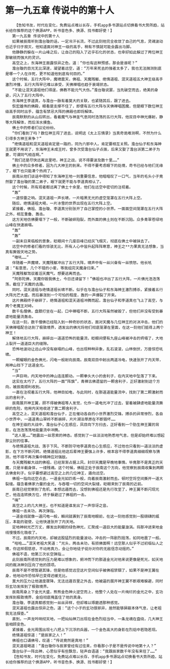 # 第一九五章 传说中的第十人
        【告知书友，时代在变化，免费站点难以长存，手机app多书源站点切换看书大势所趋，站长给你推荐的这个换源APP，听书音色多、换源、找书都好使！】
       第一九五章 传说中的第十人
       如果被辰南听到澹台璇的话，一定冷汗长流，不过此刻他完全收敛了自己的气息，灵魂波动也近乎归于寂灭，他知道面对神王一级的高手，稍有不慎就可能会露出马脚。
       他静静的躲在一片山峰之后，让自己的陷入了近乎石化的状态，也幸好如此躲过了两位神王那敏锐而强大的灵识。
       高空之上，东海神王面露惊异之色，道：“你也有这种预感，那会是谁呢？”
       澹台璇的目光无比深邃，凝望着远空，道：“万年来死去的强者太多了，我也无法揣测到底是哪一个人在诈死，更不知道他到底有何目的。”
       这个时候，五行大阵中，魔啸震天，佛祖、天魔残躯、绝情道祖、混天道祖五大神王级高手激烈冲撞，五行大阵早已难以承受，天佛禅唱也趋于衰竭状态。
       “不能让混天道祖他们得逞，佛教不能元气大伤。”澹台璇说罢，当先破空而去，绝美的身姿，闪入了五行大阵中。
       东海神王李道真，与澹台一脉有着莫大的关联，也紧随其后，跟了进去。
       恢宏雄伟的佛殿，眼看是支撑不住了，即便有五行大阵与天佛禅唱困魔，但是眼下数位神王级高手同时出手，蕴含有禁忌大阵的佛殿也即将解体。
       辰南默默的从山后转出，看着魔气与神圣气息同时浩荡的五行大阵，他双目中神光爆射，静等大阵解体，而后浑水摸鱼。
       佛土中的修者们议论纷纷。
       “你们看到了吗？数位神王闯了进去，说明这《太上忘情录》当真奇诡难测啊，不然为什么引得多方神王来争？”
       “绝情道祖和混天道祖肯定是一路的，同为六邪中人。肯定要相互关照。澹台仙子和东海神王就更不用说了，东海神王未成王时，曾多次受澹台仙子点拨，后来又娶了澹台派第二弟子为妻，可谓同气相连啊。”
       “我们还是尽快远离这里吧，神王之战，说不得要波及数十里……”
       佛土中的众多修者，因为几大神王的到来。不得不要考虑眼下的处境，奇书已经与他们无缘了，眼下也只能凑个热闹了。
       辰南从他们谈话中得知了东海神王地一则重要信息，他暗暗叹了一口气，当年的毛头小子竟然娶了澹台璇的第二弟子，眼下就更不能与李道真相认了。
       这个时候，所有观者都远离了佛土十余里，他们在远空中密切的注视着。
       “轰”
       一道惊雷之响。混天道祖一声长啸，一片暗黑无光的虚空笼罩在五行大阵上空。
       随后，绝情道祖大喝，一片冰雪的世界出现在五行大阵上空。
       紧接着，佛祖、澹台璇、李道真分别张开了自己掌控的小世界。一面面空间笼罩在五行大阵之外，相互重叠、轰击。
       这方天地仿佛要塌下了一般，不断破碎陷裂，而外面的佛土则在不断沉陷。众多青翠苍绿地山峰在快速崩塌。
       “轰”
       “轰”
       一副末日来临般的景象，眨眼间十几座巨峰已经灰飞烟灭，彻底在佛土中被抹去了。
       远空中的修者们看的惊骇无比，所有人心中皆升起阵阵寒意，神王之**力果真无法想象，当真有撕毁天地之势。
       “嗷吼……”
       伴随着一声魔啸，天魔残躯冲出了五行大阵，啸声中有一丝兴奋有一丝愤怒。他长吼道：“有意思，几个不错的小辈，等我组完天魔身归来。”
       天魔残躯驾驭着滔天魔气，想要逃离而去。
       “阿弥陀佛，天魔你毁我佛土，今日还请留下！”佛祖也冲出了五行大阵，一片佛光浩浩荡荡，截住了天魔的去路。
       同时。混天道祖与绝情道祖长啸不断。似乎在与澹台仙子和东海神王激烈搏杀，紧接着五行大阵光芒大盛。而后暴涨到一个可怕的程度，轰的一声爆裂了开来。
       这片佛殿终于崩碎了，绝情道祖和混天道祖冲腾而起，澹台仙子和李道真也飞上了高空，与两个老魔王对峙。
       数千名僧佛，盘膝打坐在一起，口中禅唱不断，五行大阵虽然被毁了，但他们并没有受到暴虐地能量流轰击。
       在这一刻，数千僧佛已经陷入到一种奇妙的状态，面对天魔与几位神王的对决冲击，他们的天佛禅唱配合达到了极致境界，透发出的佛光将他们彻底笼罩在里面，在这一刻他们抵得上两个神王！
       解体地五行大阵，崩碎出一道道恐怖的能量流，眨眼间便有九座山峰被冲击的坍塌了，大地上裂开一道道巨大的缝隙。
       恐怖地波动让远山中没有崩塌的山峰，也出现种种异象，乱石滚滚，山林倒伏，万兽惊恐吼啸。
       一颗耀眼的金色佛光，闪电一般射向辰南。辰南双目中射出两道冷电，快速张开了内天带，用神山挡下了这道金光。
       “当”
       一声巨响，内天地中的神山连连颤动。一颗拳头大小的舍利子，在内天地中坠落了下来。
       这实在太巧了，五行大阵的一面“阵旗”，青禅古佛遗留的一颗舍利子，正好激射到这个方向，被辰南顺利收到。
       一直在注视着五行大阵，他神目如电，与此同时，在那道道能量流中，找到了第二颗激射而出的舍利子。
       辰南展开神王翼，顾不得被佛祖等人发觉，化作一道电光冲了过去，冒着被肆虐地能量流撕碎的危险，他用内天地收进了第二颗舍利子。
       高空之上，混天道祖和澹台仙子，正在催动各自的小世界激烈交锋。搏杀的异常惨烈，各自小世界中，一道道青山翠岭不断崩碎，片片湖泊草原在不断毁坏……
       在神王级的大战中，澹台仙子心生感应，凤目向下方扫去，正好看到一个肋生神王翼的背影，在浩浩荡荡地能量流中冲腾。
       “这人是……”她露出一丝思索的神态。感觉到了一丝淡淡地熟悉地气息，但是却始终难以想起那尘封的往事。
       与绝情道祖大战、落于下风、不断防守地李道真也心生感应，不过他也只看到一道淡淡的虚影，在下方不断闪转。绝情道祖比他这后辈神王要强上许多，根本容不得李道真细细观察与猜测，他不得不再次集中精神应对强敌。
       与天魔残躯大战的佛祖，已经渐渐占据上风，封印天魔是早晚地事情。毕竟那不是真正的天魔，只是半截身体，一缕残魂。这个时候，佛祖正处于辰南这个方向，他觉察到辰南收集到两颗古佛舍利子。似乎要想避过高空之上的几位神王，遁向远空。
       佛祖一指向远空点去，一道金光如匹练一般，向着辰南激射而去。顿时空将空间撕开一道大裂缝。蕴含着佛家力量的金光，与吞噬一切的空间大裂缝，眨眼来到了辰南的近前。
       辰南已经觉察到了危机，本想远遁而去，没想到佛祖还是先行攻至了，神王翼不断闪现光芒，他连连转换方位，终于躲避过了佛祖的一击。
       “咦”
       高空之上的几大神王。也不知道是谁发出了一声惊讶之音。
       佛祖一击未功，再次弹指。
       一道金线就像一道闪电一般，瞬间就袭到了辰南地眼前，在这一刻他感觉到一股磅礴的威压，本能的驱使，让他快速张开了内天地。
       定地神树光芒万丈，爆发出刺眼的绿色神光，汇聚成一道巨大的能量漩涡。将那冲进来地金线慢慢炼化吸收了。
       不过。辰南的内天地，却被这股猛烈的能量波动。冲击的一阵剧烈摇荡，如同地震了一般。
       “哈哈……”混天老祖大笑道：“光头，两击未功，有损佛面啊！远空那人似乎不过初临仙人之境，你这样假慈悲，不动用真力，会让你地徒子徒孙对你的无敌信念动摇的。”
       佛祖不语，他第三次长空弹指，。
       此刻辰南所感觉到的压力是难以想象的，俯冲而下的那道金光对他来说更像是死光，如天地间的裁决神剑压向了他的颈项。
       辰南不是不想暂避其锋，但是他感觉远空这片空间似乎被佛祖禁锢了，如果不是神王翼在身，他地动作恐怕早已变得迟缓无比。
       莫大的压力让他速度骤降，无法远遁百里之外去，他被逼的展开神王翼不断艰难躲避，同时将玄功发挥到了极致境界。
       辰南周身上下金光大盛，熊熊金色神火逆空而上，他整个人处在一片绚烂的金光之中，玄功发挥到极致境界，金焰彻底掩盖住了他的真身。
       澹台璇、李道真都感觉到一丝丝异样，但却难以琢磨透那种感觉。
       混天道祖也露出惊异之色，道：“这个小子的玄功很邪异，居然能够屏蔽本体气息，让老祖我无法探查。”
       直到，一声龙吟响彻天地，一把灿灿神刀出现在金色烈焰当中，一条龙魂在盘绕，几大神王皆相顾变色。
       紧接着，金光周围出现七八把上下沉浮的兵器，一个金色高大的身影在烈焰中若隐若现。
       绝情道祖惊道：“是辰家之人！”
       佛祖也口诵佛号，叹道：“传说竟然是真地！”
       混天道祖喝道：“澹台璇你与辰家曾经有过往来，你看那小子是不是传说中地第十人？”
       澹台仙子一阵出神，心思似乎有些飘忽，轻声自语道：“我跟辰家数千年没有来往了……”
       【告知书友，时代在变化，免费站点难以长存，手机app多书源站点切换看书大势所趋，站长给你推荐的这个换源APP，听书音色多、换源、找书都好使！】